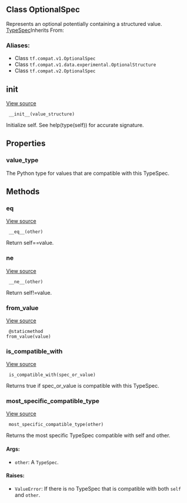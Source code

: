 ## Class OptionalSpec

Represents an optional potentially containing a structured value.
[TypeSpec](https://tensorflow.google.cn/api_docs/python/tf/TypeSpec)Inherits From: 

### Aliases:
- Class `tf.compat.v1.OptionalSpec`
- Class `tf.compat.v1.data.experimental.OptionalStructure`
- Class `tf.compat.v2.OptionalSpec`
## __init__
[View source](https://github.com/tensorflow/tensorflow/blob/r2.0/tensorflow/python/data/ops/optional_ops.py#L169-L170)


```
 __init__(value_structure)
```

Initialize self. See help(type(self)) for accurate signature.
## Properties
### value_type

The Python type for values that are compatible with this TypeSpec.
## Methods
### __eq__
[View source](https://github.com/tensorflow/tensorflow/blob/r2.0/tensorflow/python/framework/type_spec.py#L262-L265)


```
 __eq__(other)
```

Return self==value.
### __ne__
[View source](https://github.com/tensorflow/tensorflow/blob/r2.0/tensorflow/python/framework/type_spec.py#L267-L268)


```
 __ne__(other)
```

Return self!=value.
### from_value
[View source](https://github.com/tensorflow/tensorflow/blob/r2.0/tensorflow/python/data/ops/optional_ops.py#L190-L192)


```
 @staticmethod
from_value(value)
```
### is_compatible_with
[View source](https://github.com/tensorflow/tensorflow/blob/r2.0/tensorflow/python/framework/type_spec.py#L87-L102)


```
 is_compatible_with(spec_or_value)
```

Returns true if spec_or_value is compatible with this TypeSpec.
### most_specific_compatible_type
[View source](https://github.com/tensorflow/tensorflow/blob/r2.0/tensorflow/python/framework/type_spec.py#L104-L126)


```
 most_specific_compatible_type(other)
```

Returns the most specific TypeSpec compatible with self and other.
#### Args:
- `other`: A `TypeSpec`.
#### Raises:
- `ValueError`: If there is no TypeSpec that is compatible with both `self` and `other`.
